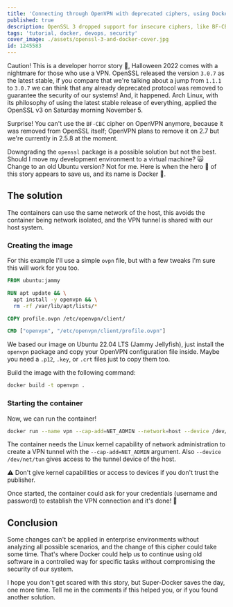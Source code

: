 ```yaml
---
title: 'Connecting through OpenVPN with deprecated ciphers, using Docker'
published: true
description: OpenSSL 3 dropped support for insecure ciphers, like BF-CBC, but with Docker we can continue using our OpenVPN as usual.
tags: 'tutorial, docker, devops, security'
cover_image: ./assets/openssl-3-and-docker-cover.jpg
id: 1245583
---
```


Caution! This is a developer horror story 👻, Halloween 2022 comes with a nightmare for those who use a VPN. OpenSSL released the version `3.0.7` as the latest stable, if you compare that we're talking about a jump from `1.1.1` to `3.0.7` we can think that any already deprecated protocol was removed to guarantee the security of our systems! And, it happened.
Arch Linux, with its philosophy of using the latest stable release of everything, applied the OpenSSL v3 on Saturday morning November 5.

Surprise! You can't use the `BF-CBC` cipher on OpenVPN anymore, because it was removed from OpenSSL itself; OpenVPN plans to remove it on 2.7 but we're currently in 2.5.8 at the moment.

Downgrading the `openssl` package is a possible solution but not the best. Should I move my development environment to a virtual machine? 🙀 Change to an old Ubuntu version? Not for me. Here is when the hero 🦸 of this story appears to save us, and its name is Docker 🐳.

## The solution

The containers can use the same network of the host, this avoids the container being network isolated, and the VPN tunnel is shared with our host system.

### Creating the image

For this example I'll use a simple `ovpn` file, but with a few tweaks I'm sure this will work for you too.

```Dockerfile
FROM ubuntu:jammy

RUN apt update && \
  apt install -y openvpn && \
  rm -rf /var/lib/apt/lists/*

COPY profile.ovpn /etc/openvpn/client/

CMD ["openvpn", "/etc/openvpn/client/profile.ovpn"]
```

We based our image on Ubuntu 22.04 LTS (Jammy Jellyfish), just install the `openvpn` package and copy your OpenVPN configuration file inside. Maybe you need a `.p12`, `.key`, or `.crt` files just to copy them too.

Build the image with the following command:

```bash
docker build -t openvpn .
```

### Starting the container

Now, we can run the container!

```bash
docker run --name vpn --cap-add=NET_ADMIN --network=host --device /dev/net/tun -it openvpn
```

The container needs the Linux kernel capability of network administration to create a VPN tunnel with the `--cap-add=NET_ADMIN` argument. Also `--device /dev/net/tun` gives access to the tunnel device of the host.

⚠️ Don't give kernel capabilities or access to devices if you don't trust the publisher.

Once started, the container could ask for your credentials (username and password) to establish the VPN connection and it's done! 🎉

## Conclusion

Some changes can't be applied in enterprise environments without analyzing all possible scenarios, and the change of this cipher could take some time. That's where Docker could help us to continue using old software in a controlled way for specific tasks without compromising the security of our system.

I hope you don't get scared with this story, but Super-Docker saves the day, one more time. Tell me in the comments if this helped you, or if you found another solution.
